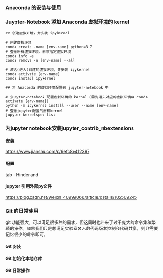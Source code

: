 
### Anaconda 的安装与使用

### Juypter-Notebook 添加 Anaconda 虚拟环境的 kernel

```
## 创建虚拟环境，并安装 ipykernel

# 创建虚拟环境
conda create -name [env-name] python=3.7
# 查看所有虚拟环境、删除指定虚拟环境
conda info -e                             
conda remove -n [env-name] --all

# 激活(进入)创建的虚拟环境，并安装 ipykernel
conda activate [env-name]
conda install ipykernel

## 将 Anaconda 的虚拟环境配置到 jupyter-notebook 中

# jupyter-notebook 配置虚拟环境的 kernel (需先进入对应的虚拟环境中 conda activate [env-name])
python -m ipykernel install --user --name [env-name]
# 查看jupyter配置的所有kernel
jupyter kernelspec list
```

###  为jupyter notebook安装jupyter_contrib_nbextensions
#### 安装
https://www.jianshu.com/p/6efc8e412397
#### 配置
tab - Hinderland

#### jupyter 引用外部py文件
https://blog.csdn.net/weixin_40999066/article/details/105509245

### Git 的日常使用

git 功能强大，可以满足很多种的需求，但这同时也带来了过于庞大的命令集和繁琐的操作。如果我们只是想满足实验室各人的代码版本控制和代码共享，则只需要记忆很少的命令即可。

#### Git 安装
#### Git 初始化本地仓库
#### Git 日常操作
